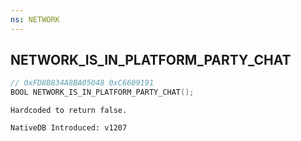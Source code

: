 ```yaml
---
ns: NETWORK
---
```

## NETWORK_IS_IN_PLATFORM_PARTY_CHAT

```c
// 0xFD8B834A8BA05048 0xC6609191
BOOL NETWORK_IS_IN_PLATFORM_PARTY_CHAT();
```

```
Hardcoded to return false.

NativeDB Introduced: v1207
```

